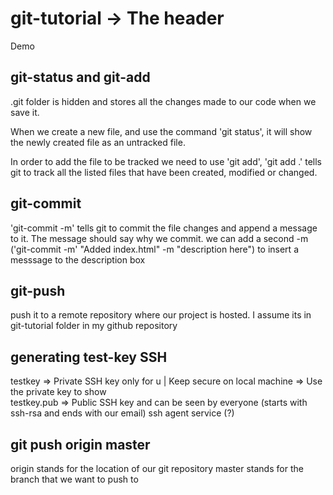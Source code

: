 # git-tutorial -> The header
Demo

## git-status and git-add

.git folder is hidden and stores all the changes made to our code when we save it.

When we create a new file, and use the command 'git status', it will show the newly created file as an untracked file.

In order to add the file to be tracked we need to use 'git add', 'git add .' tells git to track all the listed files that have been created, modified or changed.

## git-commit
'git-commit -m' tells git to commit the file changes and append a message to it. The message should say why we commit.
we can add a second -m ('git-commit -m' "Added index.html" -m "description here") to insert a messsage to the description box

## git-push 
push it to a remote repository where our project is hosted. I assume its in git-tutorial folder in my github repository

## generating test-key SSH
testkey => Private SSH key only for u | Keep secure on local machine
=> Use the private key to show  
testkey.pub => Public SSH key and can be seen by everyone (starts with ssh-rsa and ends with our email)
ssh agent service (?)

## git push origin master
origin stands for the location of our git repository
master stands for the branch that we want to push to